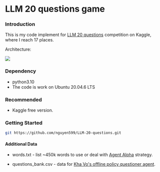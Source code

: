 # LLM 20 questions game

### Introduction

This is my code implement for [LLM 20 questions](https://www.kaggle.com/competitions/llm-20-questions) competition on Kaggle, where I reach 17 places.

Architecture:

![][1]

  [1]: ./images/architecture.png

### Dependency

* python3.10
* The code is work on Ubuntu 20.04.6 LTS

### Recommended

* Kaggle free version.

### Getting Started

```bash
git https://github.com/nguyen599/LLM-20-questions.git
```

#### Additional Data

* words.txt - list ~450k words to use or deal with [Agent Alpha](https://www.kaggle.com/competitions/llm-20-questions/discussion/531387) strategy.

* questions_bank.csv - data for [Kha Vo's offline policy questioner agent](https://www.kaggle.com/competitions/llm-20-questions/discussion/524284).
